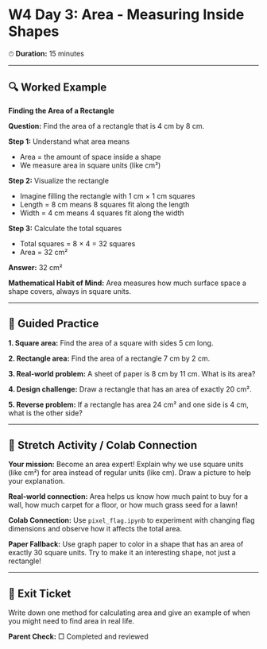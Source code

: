 # W4 Day 3: Area - Measuring Inside Shapes

⏱ **Duration:** 15 minutes

---

## 🔍 Worked Example

**Finding the Area of a Rectangle**

**Question:** Find the area of a rectangle that is 4 cm by 8 cm.

**Step 1:** Understand what area means
- Area = the amount of space inside a shape
- We measure area in square units (like cm²)

**Step 2:** Visualize the rectangle
- Imagine filling the rectangle with 1 cm × 1 cm squares
- Length = 8 cm means 8 squares fit along the length
- Width = 4 cm means 4 squares fit along the width

**Step 3:** Calculate the total squares
- Total squares = 8 × 4 = 32 squares
- Area = 32 cm²

**Answer:** 32 cm²

**Mathematical Habit of Mind:** Area measures how much surface space a shape covers, always in square units.

---

## 📝 Guided Practice

**1. Square area:** Find the area of a square with sides 5 cm long.

**2. Rectangle area:** Find the area of a rectangle 7 cm by 2 cm.

**3. Real-world problem:** A sheet of paper is 8 cm by 11 cm. What is its area?

**4. Design challenge:** Draw a rectangle that has an area of exactly 20 cm².

**5. Reverse problem:** If a rectangle has area 24 cm² and one side is 4 cm, what is the other side?

---

## 🚀 Stretch Activity / Colab Connection

**Your mission:** Become an area expert! Explain why we use square units (like cm²) for area instead of regular units (like cm). Draw a picture to help your explanation.

**Real-world connection:** Area helps us know how much paint to buy for a wall, how much carpet for a floor, or how much grass seed for a lawn!

**Colab Connection:** Use `pixel_flag.ipynb` to experiment with changing flag dimensions and observe how it affects the total area.

**Paper Fallback:** Use graph paper to color in a shape that has an area of exactly 30 square units. Try to make it an interesting shape, not just a rectangle!

---

## 🎯 Exit Ticket

Write down one method for calculating area and give an example of when you might need to find area in real life.

**Parent Check:** □ Completed and reviewed